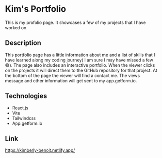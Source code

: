 # Kim's Portfolio

This is my profolio page. It showcases a few of my projects that I have worked on. 

## Description

This portfolio page has a little information about me and a list of skills that I have learned along my coding journey( I am sure I may have missed a few 😅).
The page also includes an interactive portfolio. When the viewer clicks on the projects it will direct them to the GitHub repository for that project. At the bottom of the page the viewer will find a contact me. The views message and other information will get sent to my app.getform.io. 

## Technologies

- React.js
- Vite
- Tailwindcss 
- App.getform.io

## Link
https://kimberly-benoit.netlify.app/
